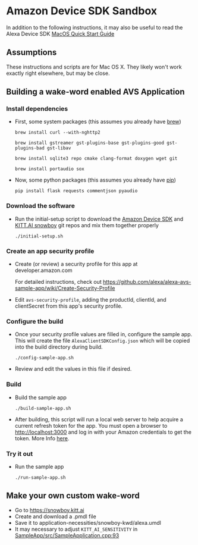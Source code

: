 # Amazon Device SDK Sandbox

In addition to the following instructions, it may also be useful
to read the Alexa Device SDK [MacOS Quick Start Guide](https://github.com/alexa/avs-device-sdk/wiki/macOS-Quick-Start-Guide)

## Assumptions

These instructions and scripts are for Mac OS X. They likely won't work exactly right elsewhere, but may be close.

## Building a wake-word enabled AVS Application

### Install dependencies

* First, some system packages (this assumes you already have [brew](https://brew.sh/))

    `brew install curl --with-nghttp2`

    `brew install gstreamer gst-plugins-base gst-plugins-good
     gst-plugins-bad gst-libav`

    `brew install sqlite3 repo cmake clang-format doxygen wget git`

    `brew install portaudio sox`

* Now, some python packages (this assumes you
   already have [pip](https://en.wikipedia.org/wiki/Pip_(package_manager)))

    `pip install flask requests commentjson pyaudio`

### Download the software

* Run the initial-setup script to download the
  [Amazon Device SDK](https://github.com/alexa/avs-device-sdk) and
  [KITT.AI snowboy](https://github.com/kitt-ai/snowboy) git repos
  and mix them together properly

    `./initial-setup.sh`

### Create an app security profile

* Create (or review) a security profile for this app at developer.amazon.com

   For detailed instructions, check out <https://github.com/alexa/alexa-avs-sample-app/wiki/Create-Security-Profile>

* Edit `avs-security-profile`, adding the productId,
   clientId, and clientSecret from this app's security profile.

### Configure the build

* Once your security profile values are filled in, configure the sample app.  This will create the file `AlexaClientSDKConfig.json` which will be copied into the build directory during build.

    `./config-sample-app.sh`

* Review and edit the values in this file if desired.

### Build

* Build the sample app

    `./build-sample-app.sh`

* After building, this script will run a local web server to help acquire a current refresh token for the app. You must open a browser to <http://localhost:3000> and log in with your Amazon credentials to get the token. More Info [here](https://github.com/alexa/avs-device-sdk/wiki/macOS-Quick-Start-Guide#33-obtain-a-refresh-token).

### Try it out

* Run the sample app

    `./run-sample-app.sh`

## Make your own custom wake-word

* Go to <https://snowboy.kitt.ai>
* Create and download a .pmdl file
* Save it to application-necessities/snowboy-kwd/alexa.umdl
* It may necessary to adjust `KITT_AI_SENSITIVITY` in [SampleApp/src/SampleApplication.cpp:93](sdk-source/avs-device-sdk/SampleApp/src/SampleApplication.cpp)
